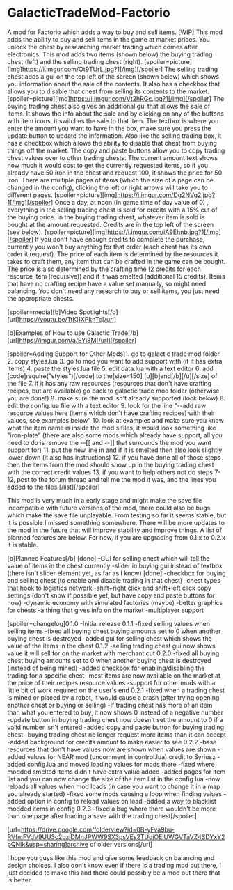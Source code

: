 # GalacticTradeMod-Factorio
A mod for Factorio which adds a way to buy and sell items. [WIP]
This mod adds the ability to buy and sell items in the game at market prices. You unlock the chest by researching market trading which comes after electronics. This mod adds two items (shown below) the buying trading chest (left) and the selling trading chest (right).
[spoiler=picture][img]https://i.imgur.com/Ot9TUrL.jpg?1[/img][/spoiler]
The selling trading chest adds a gui on the top left of the screen (shown below) which shows you information about the sale of the contents. It also has a checkbox that allows you to disable that chest from selling its contents to the market.
[spoiler=picture][img]https://i.imgur.com/Vt2hRGc.jpg?1[/img][/spoiler]
The buying trading chest also gives an additional gui that allows the sale of items. It shows the info about the sale and by clicking on any of the buttons with item icons, it switches the sale to that item. The textbox is where you enter the amount you want to have in the box, make sure you press the update button to update the information. Also like the selling trading box, it has a checkbox which allows the ability to disable that chest from buying things off the market. The copy and paste buttons allow you to copy trading chest values over to other trading chests. The current amount text shows how much it would cost to get the currently requested items, so if you already have 50 iron in the chest and request 100, it shows the price for 50 iron. There are multiple pages of items (which the size of a page can be changed in the config), clicking the left or right arrows will take you to different pages.
[spoiler=picture][img]https://i.imgur.com/Dg2NVg2.jpg?1[/img][/spoiler]
Once a day, at noon (in game time of day value of 0) , everything in the selling trading chest is sold for credits with a 15% cut of the buying price. In the buying trading chest, whatever item is sold is bought at the amount requested. Credits are in the top left of the screen (see below). 
[spoiler=picture][img]https://i.imgur.com/iA9Ehnb.jpg?1[/img][/spoiler]
If you don't have enough credits to complete the purchase, currently you won't buy anything for that order (each chest has its own order it request). The price of each item is determined by the resources it takes to craft them, any item that can be crafted in the game can be bought. The price is also determined by the crafting time (2 credits for each resource item (recursive)) and if it was smelted (additional 15 credits). Items that have no crafting recipe have a value set manually, so might need balancing. You don't need any research to buy or sell items, you just need the appropriate chests.

[spoiler=media][b]Video Spotlights[/b]
[url]https://youtu.be/TtKj1XPknTc[/url]


[b]Examples of How to use Galactic Trade[/b]
[url]https://imgur.com/a/EYi8M[/url][/spoiler]

[spoiler=Adding Support for Other Mods]1. go to galactic trade mod folder
2. copy styles.lua
3. go to mod you want to add support with (if it has extra items)
4. paste the styles.lua file
5. edit data.lua with a text editor
6. add [code]require("styles")[/code] to the[size=150] [u][b]end[/b][/u][/size] of the file
7. if it has any raw resources (resources that don't have crafting recipes, but are available) go back to galactic trade mod folder (otherwise you are done!)
8. make sure the mod isn't already supported (look below)
8. edit the config.lua file with a text editor
9. look for the line "--add raw resource values here (items which don't have crafting recipes) with their values, see examples below"
10. look at examples and make sure you know what the item name is inside the mod's files, it would look something like "iron-plate"
(there are also some mods which already have support, all you need to do is remove the --[[ and --]] that surrounds the mod you want support for)
11. put the new line in and if it is smelted then also look slightly lower down (it also has instructions)
12. if you have done all of those steps then the items from the mod should show up in the buying trading chest with the correct credit values
13. if you want to help others not do steps 7-12, post to the forum thread and tell me the mod it was, and the lines you added to the files.[/list][/spoiler]

This mod is very much in a early stage and might make the save file incompatible with future versions of the mod, there could also be bugs which make the save file unplayable. From testing so far it seems stable, but it is possible I missed something somewhere. There will be more updates to the mod in the future that will improve stability and improve things. A list of planned features are below. For now, if you are upgrading from 0.1.x to 0.2.x it is stable.

[b]Planned Features[/b]
[done] -GUI for selling chest which will tell the value of items in the chest currently
-slider in buying gui instead of textbox (there isn't slider element yet, as far as I know)
[done] -checkbox for buying and selling chest (to enable and disable trading in that chest)
-chest types that hook to logistics network
-shift+right click and shift+left click copy settings (don't know if possible yet, but have copy and paste buttons for now)
-dynamic economy with simulated factories (maybe)
-better graphics for chests
-a thing that gives info on the market
-multiplayer support


[spoiler=changelog]0.1.0
 -Initial release
0.1.1
 -fixed selling values when selling items
 -fixed all buying chest buying amounts set to 0 when another buying chest is destroyed
 -added gui for selling chest which shows the value of the items in the chest
0.1.2
 -selling trading chest gui now shows value it will sell for on the market with merchant cut
0.2.0
 -fixed all buying chest buying amounts set to 0 when another buying chest is destroyed (instead of being mined)
 -added checkbox for enabling/disabling the trading for a specific chest
 -most items are now available on the market at the price of their recipes resource values
 -support for other mods with a little bit of work required on the user's end
0.2.1
 -fixed when a trading chest is mined or placed by a robot, it would cause a crash (after trying opening another chest or buying or selling)
 -if trading chest has more of an item than what you entered to buy, it now shows 0 instead of a negative number
 -update button in buying trading chest now doesn't set the amount to 0 if a valid number isn't entered
 -added copy and paste button for buying trading chest
 -buying trading chest no longer request more items than it can accept
 -added background for credits amount to make easier to see
0.2.2
 -base resources that don't have values now are shown when values are shown
 -added values for NEAR mod (uncomment in control.lua) credit to Syriusz
 -added config.lua and moved loading values for mods there
 -fixed where modded smelted items didn't have extra value added
 -added pages for item list and you can now change the size of the item list in the config.lua
 -now reloads all values when mod loads (in case you want to change it in a map you already started)
 -fixed some mods causing a loop when finding values
 -added option in config to reload values on load
 -added a way to blacklist modded items in config
0.2.3
 -fixed a bug where there wouldn't be more than one page after loading a save with the trading chest[/spoiler]

 [url=https://drive.google.com/folderview?id=0B-yFva9bu-RVfmFVdV9UU3c2bzlDMnJPWW9SX3psVEs2TUdiOElUWGVTaVZ4SDYxY2pQNlk&usp=sharing]archive of older versions[/url]

I hope you guys like this mod and give some feedback on balancing and design choices. I also don't know even if there is a trading mod out there, I just decided to make this and there could possibly be a mod out there that is better.
